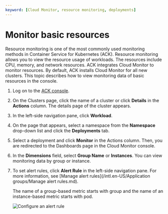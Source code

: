 ```yaml
---
keyword: [Cloud Monitor, resource monitoring, deployments]
---
```


# Monitor basic resources

Resource monitoring is one of the most commonly used monitoring methods in Container Service for Kubernetes \(ACK\). Resource monitoring allows you to view the resource usage of workloads. The resources include CPU, memory, and network resources. ACK integrates Cloud Monitor to monitor resources. By default, ACK installs Cloud Monitor for all new clusters. This topic describes how to view monitoring data of basic resources in the console.

1.  Log on to the [ACK console](https://cs.console.aliyun.com).

2.  On the Clusters page, click the name of a cluster or click **Details** in the **Actions** column. The details page of the cluster appears.

3.  In the left-side navigation pane, click **Workload**.

4.  On the page that appears, select a namespace from the **Namespace** drop-down list and click the **Deployments** tab.

5.  Select a deployment and click **Monitor** in the Actions column. Then, you are redirected to the Dashboards page in the Cloud Monitor console.

6.  In the **Dimensions** field, select **Group Name** or **Instances**. You can view monitoring data by group or instance.

7.  To set alert rules, click **Alert Rule** in the left-side navigation pane. For more information, see [Manage alert rules](/intl.en-US/Application groups/Manage alert rules.md).

    The name of a group-based metric starts with group and the name of an instance-based metric starts with pod.

    ![Configure an alert rule](https://static-aliyun-doc.oss-accelerate.aliyuncs.com/assets/img/en-US/4762934061/p143914.png)


